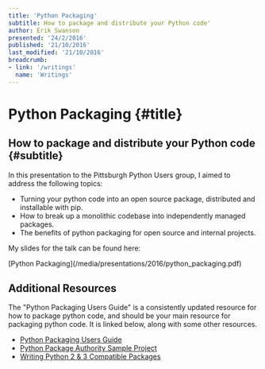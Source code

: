 ```yaml
---
title: 'Python Packaging'
subtitle: How to package and distribute your Python code'
author: Erik Swanson
presented: '24/2/2016'
published: '21/10/2016'
last_modified: '21/10/2016'
breadcrumb:
- link: '/writings'
  name: 'Writings'
---
```



Python Packaging {#title}
=========================

How to package and distribute your Python code {#subtitle}
----------------------------------------------------------

In this presentation to the Pittsburgh Python Users group, I aimed to
address the following topics:

- Turning your python code into an open source package, distributed
  and installable with pip.
- How to break up a monolithic codebase into independently managed
  packages.
- The benefits of python packaging for open source and internal
  projects.


My slides for the talk can be found here:

<div class="centering">
[Python Packaging](/media/presentations/2016/python_packaging.pdf)
</div>

Additional Resources
--------------------

The "Python Packaging Users Guide" is a consistently updated resource
for how to package python code, and should be your main resource for
packaging python code. It is linked below, along with some other
resources.

- [Python Packaging Users Guide](https://packaging.python.org/)
- [Python Package Authority Sample Project](https://github.com/pypa/sampleproject/blob/master/setup.py)
- [Writing Python 2 & 3 Compatible Packages](http://python-future.org/compatible_idioms.html)
